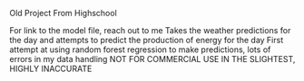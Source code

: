 Old Project From Highschool

For link to the model file, reach out to me
Takes the weather predictions for the day and attempts to predict the production of energy for the day
First attempt at using random forest regression to make predictions, lots of errors in my data handling
NOT FOR COMMERCIAL USE IN THE SLIGHTEST, HIGHLY INACCURATE

